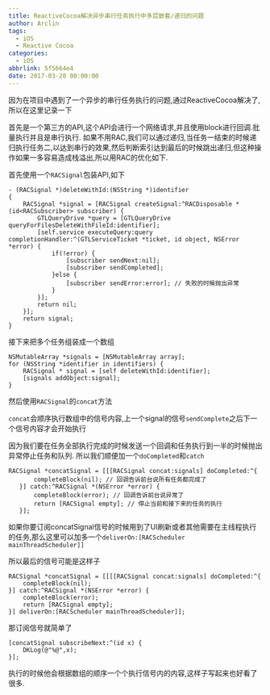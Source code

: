 ```yaml
---
title: ReactiveCocoa解决异步串行任务执行中多层嵌套/递归的问题
author: Arclin
tags:
  - iOS
  - Reactive Cocoa
categories:
  - iOS
abbrlink: 5f5664e4
date: 2017-03-20 00:00:00
---
```


因为在项目中遇到了一个异步的串行任务执行的问题,通过ReactiveCocoa解决了,所以在这里记录一下

<!-- more -->

首先是一个第三方的API,这个API会进行一个网络请求,并且使用block进行回调.批量执行并且是串行执行.
如果不用RAC,我们可以通过递归,当任务一结束的时候递归执行任务二,以达到串行的效果,然后判断索引达到最后的时候跳出递归,但这种操作如果一多容易造成栈溢出,所以用RAC的优化如下.

首先使用一个`RACSignal`包装API,如下

```
- (RACSignal *)deleteWithId:(NSString *)identifier
{
    RACSignal *signal = [RACSignal createSignal:^RACDisposable *(id<RACSubscriber> subscriber) {
        GTLQueryDrive *query = [GTLQueryDrive queryForFilesDeleteWithFileId:identifier];
        [self.service executeQuery:query completionHandler:^(GTLServiceTicket *ticket, id object, NSError *error) {
            if(!error) {
                [subscriber sendNext:nil];
                [subscriber sendCompleted];
            }else {
                [subscriber sendError:error]; // 失败的时候抛出异常
            }
        }];
        return nil;
    }];
    return signal;
}
```
  
接下来把多个任务组装成一个数组

```
NSMutableArray *signals = [NSMutableArray array];
for (NSString *identifier in identifiers) {
    RACSignal * signal = [self deleteWithId:identifier];
    [signals addObject:signal];
}
```
然后使用`RACSignal`的`concat`方法

`concat`会顺序执行数组中的信号内容,上一个signal的信号`sendComplete`之后下一个信号内容才会开始执行

因为我们要在任务全部执行完成的时候发送一个回调和任务执行到一半的时候抛出异常停止任务和队列.
所以我们顺便加一个`doCompleted`和`catch`

```
RACSignal *concatSignal = [[[RACSignal concat:signals] doCompleted:^{
       completeBlock(nil); // 回调告诉前台说所有任务都完成了
   }] catch:^RACSignal *(NSError *error) {
       completeBlock(error); // 回调告诉前台说异常了
       return [RACSignal empty]; // 停止当前和接下来的任务的执行
   }];
```

如果你要订阅concatSignal信号的时候用到了UI刷新或者其他需要在主线程执行的任务,那么这里可以加多一个`deliverOn:[RACScheduler mainThreadScheduler]]`

所以最后的信号可能是这样子

```
RACSignal *concatSignal = [[[[RACSignal concat:signals] doCompleted:^{
    completeBlock(nil);
}] catch:^RACSignal *(NSError *error) {
    completeBlock(error);
    return [RACSignal empty];
}] deliverOn:[RACScheduler mainThreadScheduler]];
```

那订阅信号就简单了

```
[concatSignal subscribeNext:^(id x) {
    DKLog(@"%@",x);
}];
```
执行的时候他会根据数组的顺序一个个执行信号内的内容,这样子写起来也好看了很多.
